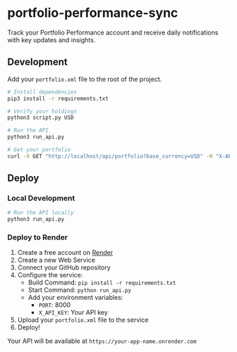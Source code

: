 # portfolio-performance-sync

Track your Portfolio Performance account and receive daily notifications with key updates and insights.

## Development

Add your `portfolio.xml` file to the root of the project.

```bash
# Install dependencies
pip3 install -r requirements.txt

# Verify your holdings
python3 script.py USD

# Run the API
python3 run_api.py

# Get your portfolio
curl -X GET "http://localhost/api/portfolio?base_currency=USD" -H "X-API-Key: key"
```

## Deploy

### Local Development

```bash
# Run the API locally
python3 run_api.py
```

### Deploy to Render

1. Create a free account on [Render](https://render.com)
2. Create a new Web Service
3. Connect your GitHub repository
4. Configure the service:
   - Build Command: `pip install -r requirements.txt`
   - Start Command: `python run_api.py`
   - Add your environment variables:
     - `PORT`: 8000
     - `X_API_KEY`: Your API key
5. Upload your `portfolio.xml` file to the service
6. Deploy!

Your API will be available at `https://your-app-name.onrender.com`
